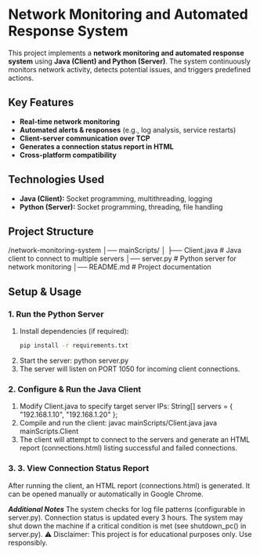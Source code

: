 # Network Monitoring and Automated Response System  

This project implements a **network monitoring and automated response system** using **Java (Client) and Python (Server)**. The system continuously monitors network activity, detects potential issues, and triggers predefined actions.  

## **Key Features**  

- **Real-time network monitoring**  
- **Automated alerts & responses** (e.g., log analysis, service restarts)  
- **Client-server communication over TCP**  
- **Generates a connection status report in HTML**  
- **Cross-platform compatibility**  

## **Technologies Used**  

- **Java (Client):** Socket programming, multithreading, logging  
- **Python (Server):** Socket programming, threading, file handling  

## **Project Structure**  
/network-monitoring-system │── mainScripts/ │ ├── Client.java # Java client to connect to multiple servers │── server.py # Python server for network monitoring │── README.md # Project documentation


## **Setup & Usage**  

### **1. Run the Python Server**  

1. Install dependencies (if required):  
   ```bash
   pip install -r requirements.txt
2. Start the server:
   python server.py
3. The server will listen on PORT 1050 for incoming client connections.

### **2. Configure & Run the Java Client**
1. Modify Client.java to specify target server IPs:
  String[] servers = { "192.168.1.10", "192.168.1.20" };
2. Compile and run the client:
  javac mainScripts/Client.java
  java mainScripts.Client
3. The client will attempt to connect to the servers and generate an HTML report (connections.html) listing successful and failed connections.

### **3. 3. View Connection Status Report**
   After running the client, an HTML report (connections.html) is generated. It can be opened manually or automatically in Google Chrome.

   ***Additional Notes***
The system checks for log file patterns (configurable in server.py).
Connection status is updated every 3 hours.
The system may shut down the machine if a critical condition is met (see shutdown_pc() in server.py).
⚠️ Disclaimer: This project is for educational purposes only. Use responsibly.
